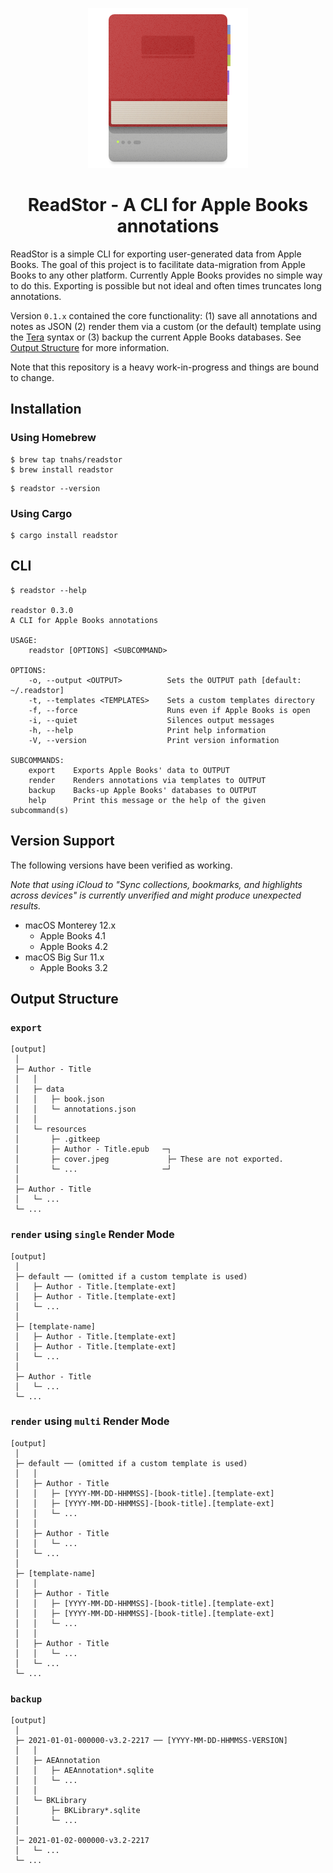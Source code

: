 <p align="center"><img src="./extra/logo/logo-256.png"></p>
<h1 align="center">ReadStor - A CLI for Apple Books annotations</h1>

ReadStor is a simple CLI for exporting user-generated data from Apple Books. The goal of this project is to facilitate data-migration from Apple Books to any other platform. Currently Apple Books provides no simple way to do this. Exporting is possible but not ideal and often times truncates long annotations.

Version `0.1.x` contained the core functionality: (1) save all annotations and notes as JSON (2) render them via a custom (or the default) template using the [Tera](https://tera.netlify.app/) syntax or (3) backup the current Apple Books databases. See [Output Structure](#output-structure) for more information.

Note that this repository is a heavy work-in-progress and things are bound to change.

## Installation

### Using Homebrew

```console
$ brew tap tnahs/readstor
$ brew install readstor
```

```console
$ readstor --version
```

### Using Cargo

```console
$ cargo install readstor
```

## CLI

```console
$ readstor --help

readstor 0.3.0
A CLI for Apple Books annotations

USAGE:
    readstor [OPTIONS] <SUBCOMMAND>

OPTIONS:
    -o, --output <OUTPUT>          Sets the OUTPUT path [default: ~/.readstor]
    -t, --templates <TEMPLATES>    Sets a custom templates directory
    -f, --force                    Runs even if Apple Books is open
    -i, --quiet                    Silences output messages
    -h, --help                     Print help information
    -V, --version                  Print version information

SUBCOMMANDS:
    export    Exports Apple Books' data to OUTPUT
    render    Renders annotations via templates to OUTPUT
    backup    Backs-up Apple Books' databases to OUTPUT
    help      Print this message or the help of the given subcommand(s)
```

## Version Support

The following versions have been verified as working.

_Note that using iCloud to "Sync collections, bookmarks, and highlights across devices" is currently unverified and might produce unexpected results._

- macOS Monterey 12.x
    - Apple Books 4.1
    - Apple Books 4.2
- macOS Big Sur 11.x
    - Apple Books 3.2

## Output Structure

### `export`

```plaintext
[output]
 │
 ├─ Author - Title
 │   │
 │   ├─ data
 │   │   ├─ book.json
 │   │   └─ annotations.json
 │   │
 │   └─ resources
 │       ├─ .gitkeep
 │       ├─ Author - Title.epub   ─┐
 │       ├─ cover.jpeg             ├─ These are not exported.
 │       └─ ...                   ─┘
 │
 ├─ Author - Title
 │   └─ ...
 └─ ...
```

### `render` using `single` Render Mode

```plaintext
[output]
 │
 ├─ default ── (omitted if a custom template is used)
 │   ├─ Author - Title.[template-ext]
 │   ├─ Author - Title.[template-ext]
 │   └─ ...
 │
 ├─ [template-name]
 │   ├─ Author - Title.[template-ext]
 │   ├─ Author - Title.[template-ext]
 │   └─ ...
 │ 
 ├─ Author - Title
 │   └─ ...
 └─ ...
```

### `render` using `multi` Render Mode

```plaintext
[output]
 │
 ├─ default ── (omitted if a custom template is used)
 │   │
 │   ├─ Author - Title
 │   │   ├─ [YYYY-MM-DD-HHMMSS]-[book-title].[template-ext]
 │   │   ├─ [YYYY-MM-DD-HHMMSS]-[book-title].[template-ext]
 │   │   └─ ...
 │   │ 
 │   ├─ Author - Title
 │   │   └─ ...
 │   └─ ...
 │
 ├─ [template-name]
 │   │
 │   ├─ Author - Title
 │   │   ├─ [YYYY-MM-DD-HHMMSS]-[book-title].[template-ext]
 │   │   ├─ [YYYY-MM-DD-HHMMSS]-[book-title].[template-ext]
 │   │   └─ ...
 │   │ 
 │   ├─ Author - Title
 │   │   └─ ...
 │   └─ ...
 └─ ...
```

### `backup`

```plaintext
[output]
 │
 ├─ 2021-01-01-000000-v3.2-2217 ── [YYYY-MM-DD-HHMMSS-VERSION]
 │   │
 │   ├─ AEAnnotation
 │   │   ├─ AEAnnotation*.sqlite
 │   │   └─ ...
 │   │
 │   └─ BKLibrary
 │       ├─ BKLibrary*.sqlite
 │       └─ ...
 │
 │─ 2021-01-02-000000-v3.2-2217
 │   └─ ...
 └─ ...
```

